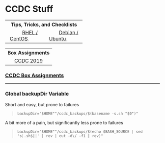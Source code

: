 # CCDC Stuff

<p float="left"><table style="width:50%">
	<th colspan="2" align="center">
		Tips, Tricks, and Checklists
		<tr>
      <td align="center">
        <img src="https://www.redhat.com/favicon.ico" hspace="10" height="12" width="12"></img>
        <a href="https://docs.google.com/document/d/1YkQXj60AR4s7KLYcbZ8ur4Sd8Hkp31v4vk6iN-ACICE">
        RHEL / CentOS
        </a>
        <img src="https://www.centos.org/favicon.ico" hspace="10" height="12" width="12"></img>
      </td>
      <td align="center">
        <img src="https://www.debian.org/favicon.ico" hspace="10" height=12 width=12></img>
        <a href="https://docs.google.com/document/d/1NCHm0c6p9uX0tFr1_uNoTgpCEvhJta3HaEGocwuElaY">
        Debian / Ubuntu
        </a>
        <img src="https://assets.ubuntu.com/v1/cb22ba5d-favicon-16x16.png" hspace="10" height=12 width=12></img>
      </td>
		</tr>
	</th>	
</table></p><p float="right"><table style="width:50%">
  	<th colspan="2" align="center">
		Box Assignments
		<tr>
      <td align="center">
        <a href="https://docs.google.com/spreadsheets/d/1qehcr-z5UUX4_o3SxmbtM5GyRGJjXqPVMIITtHcLucs">
        CCDC 2019
        </a>
      </td>
		</tr>
	</th>	
</table></p>

### [CCDC Box Assignments](https://docs.google.com/spreadsheets/d/1qehcr-z5UUX4_o3SxmbtM5GyRGJjXqPVMIITtHcLucs)

---

### Global backupDir Variable
Short and easy, but prone to failures

> `backupDir="$HOME""/ccdc_backups/$(basename -s.sh "$0")"`

A bit more of a pain, but significantly less prone to failures

> `backupDir="$HOME""/ccdc_backups/$(echo $BASH_SOURCE | sed 's|.sh$||' | rev | cut -d\/ -f1 | rev)"`
